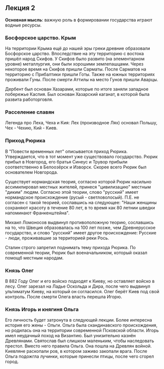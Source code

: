 ## Лекция 2

**Основная мысль**: важную роль в формировании государства играют водные ресурсы.

### Босфорское царство. Крым

На территории Крыма ещё до нашей эры греки древние образовали Босфорское царство. Впоследствие на
эту территорию с востока пришёл народ Скифов. У Скифов было развито (на элементарном уровне)
металлургия, они были хорошими землепашцами. Через некоторое время на Скифов пришли Сарматы. После
Сарматов на территорию с Прибалтики пришли Готы. Также на южных территориях проживали Гуны. После
смерти Аттилы на место Гунов пришли Аварцы.

Дербент был основан Хазарами, которые по итоге заняли западное побережье Каспия. Был основан
Хазарский каганат, в которой была развита работорговля.

### Расселение славян

Легенда про Леха, Чеха и Кия: Лех (производное Лях) основал Польшу, Чех - Чехию, Кий - Киев.

### Приход Рюрика

В "Повести временных лет" описывается приход Рюрика. Утверждается, что в тот момент уже существовало
государство. Рюрик прибыл в Новгород, его братья Синеус и Трувор прибыли соответственно в Белоозёрск
и Изворск. Скорее всего Рюрик был основателем Новгорода.

Существует нормандская теория, согласно которой Рюрик насильно ассимилировал местных жителей,
принеся "цивилизацию" местным "диким" людям. Согласно этой теории, слово "русский" имеет нормандское
происхождение (русый - светловолосый). П.Е. не согласен с такой теорией, сославшись на следующее:
"Наши женщины сохраняют красоту в течение 80 лет, в то время как 80 летнии шведки напоминают
Франкенштейна".

Михаил Ломоносов выдвинул противоположную теорию, сославшись на то, что Швеция образовалась на 100
лет позже, чем Древнерусское государство, и слово "русский" имеет другое происхождение: Русские -
люди, проживавшие за территорией реки Рось.

Сталин строго запретил поднимать тему прихода Рюрика. По современной теории, Рюрик был
военачальником, который оказал помощб местным народам.

### Князь Олег

В 882 Году Олег и его войско подходят к Киеву, но оставляет войско в лесу. Олег зарезал на Ладье
Оскольда и Дира, после чего выдвинул ультиматум Киеву, на который он согласился. Олег берёт Киев под
свой контроль. После смерти Олега власть перешла Игорю.

### Князь Игорь и княгиня Ольга

Его личность будет затронута в следующей лекции. Более интересна история его жены - Ольги. Ольга
была скандинавского происхождения, но родилась она на территории современной Псковской области.
Игорь имел неудачный поход на Византию. Был унизительно казнён Древлянами. Святослав был слишком
маленьким, чтобы наследовать престол. Вместо него правила Ольга. Она пошла на Древлян войной.
Киевляне раскопали ров, в котором заживо закопали врага. После Ольга подожгла лучинки, которые
принесли птицы, после чего сгорел город.
